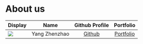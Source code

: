 # About us

Display |     Name      | Github Profile | Portfolio 
--------|:-------------:|:--------------:|:---------:
![](https://via.placeholder.com/100.png?text=Photo) | Yang Zhenzhao | [Github](https://github.com/Zhenzha0) | [Portfolio](docs/team/Zhenzhao.md)

